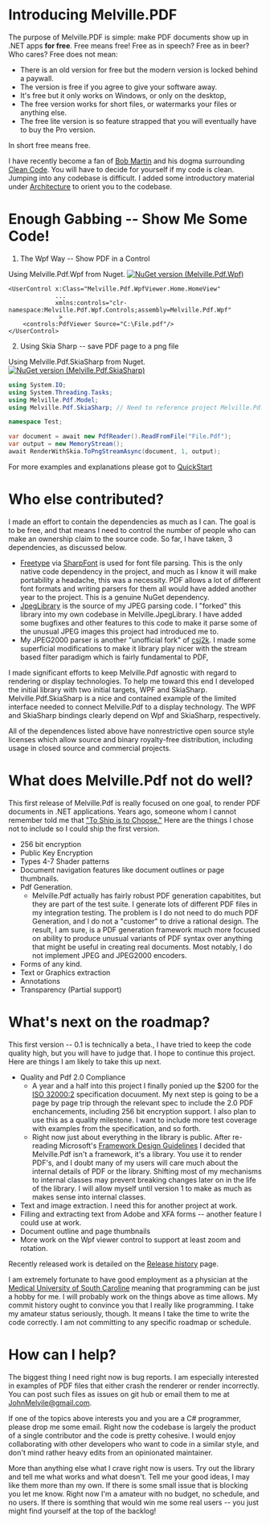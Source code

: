 # Introducing Melville.PDF

The purpose of Melville.PDF is simple:  make PDF documents show up in .NET apps __for free__.
Free means free! Free as in speech?  Free as in beer? Who cares?  Free does not mean:
- There is an old version for free but the modern version is locked behind a paywall.
- The version is free if you agree to give your software away.
- It's free but it only works on Windows, or only on the desktop,
- The free version works for short files, or watermarks your files or anything else.
- The free lite version is so feature strapped that you will eventually have to buy the Pro version.

In short free means free.

I have recently become a fan of [Bob Martin](https://blog.cleancoder.com/) and his dogma surrounding
[Clean Code](https://www.amazon.com/Clean-Code-Handbook-Software-Craftsmanship/dp/0132350882).  You will
have to decide for yourself if my code is clean.  Jumping into any codebase is difficult.  I added some 
introductory material under [Architecture](Docs/Architecture/Overview.md) to  orient you to the codebase.

# Enough Gabbing -- Show Me Some Code!

1. The Wpf Way -- Show PDF in a Control

Using Melville.Pdf.Wpf from Nuget. [![NuGet version (Melville.Pdf.Wpf)](https://img.shields.io/nuget/v/Melville.Pdf.Wpf.svg)](https://www.nuget.org/packages/Melville.Pdf.Wpf/)
````xaml
<UserControl x:Class="Melville.Pdf.WpfViewer.Home.HomeView"
             ...
             xmlns:controls="clr-namespace:Melville.Pdf.Wpf.Controls;assembly=Melville.Pdf.Wpf"
              >
    <controls:PdfViewer Source="C:\File.pdf"/>
</UserControl>

````
2. Using Skia Sharp -- save PDF page to a png file

Using Melville.Pdf.SkiaSharp from Nuget. [![NuGet version (Melville.Pdf.SkiaSharp)](https://img.shields.io/nuget/v/Melville.Pdf.SkiaSharp.svg)](https://www.nuget.org/packages/Melville.SkiaSharp.Wpf/)
````c#
using System.IO;
using System.Threading.Tasks;
using Melville.Pdf.Model;
using Melville.Pdf.SkiaSharp; // Need to reference project Melville.Pdf.SkiaSharp

namespace Test;

var document = await new PdfReader().ReadFromFile("File.Pdf");
var output = new MemoryStream();
await RenderWithSkia.ToPngStreamAsync(document, 1, output);
````

For more examples and explanations please got to [QuickStart](Docs/QuickStart/Display.md)

# Who else contributed?
I made an effort to contain the dependencies as much as I can.  The goal is to be free, and that means I 
need to control the number of people who can make an ownership claim to the source code.  So far, I have taken,
3 dependencies, as discussed below.
- [Freetype](http://freetype.org/license.html) via [SharpFont](https://github.com/Robmaister/SharpFont) is
used for font file parsing.  This is the only native code dependency in the project, and much as I know
it will make portability a headache, this was a necessity.  PDF allows a lot of different font formats and
writing parsers for them all would have added another year to the project.  This is a genuine NuGet 
dependency.
- [JpegLibrary](https://github.com/yigolden/JpegLibrary) is the source of my JPEG parsing code.  I "forked"
this library into my own codebase in Melville.JpegLibrary.  I have added some bugfixes and other features
to this code to make it parse some of the unusual JPEG images this project had introduced me to.
- My JPEG2000 parser is another "unofficial fork" of [csj2k](https://github.com/cureos/csj2k).  I made
some superficial modifications to make it library play nicer with the stream based filter paradigm which
is fairly fundamental to PDF,

I made significant efforts to keep Melville.Pdf agnostic with regard to rendering or display technologies.
To help me toward this end I developed the initial library with two initial targets, WPF and SkiaSharp.
Melville.Pdf.SkiaSharp is a nice and contained example of the limited interface needed to connect Melville.Pdf
to a display technology.  The WPF and SkiaSharp bindings clearly depend on Wpf and SkiaSharp, respectively. 

All of the dependences listed above have nonrestrictive open source style licenses which allow source and
binary royalty-free distribution, including usage in closed source and commercial projects.

# What does Melville.Pdf not do well?
This first release of Melville.Pdf is really focused on one goal, to render
PDF documents in .NET applications.  Years ago, someone whom I cannot
remember told me that ["To Ship is to Choose."](https://devblogs.microsoft.com/powershell/diy-ternary-operator/)  Here are the things I chose
not to include so I could ship the first version.
- 256 bit encryption
- Public Key Encryption
- Types 4-7 Shader patterns
- Document navigation features like document outlines or page thumbnails.
- Pdf Generation.
    - Melville.Pdf actually has fairly robust PDF generation
      capabitites, but they are part of the test suite.  I generate lots of different
      PDF files in my integration testing.  The problem is I do not need to do
      much PDF Generation, and I do not a "customer" to drive a rational design.
      The result, I am sure, is a PDF generation framework much more focused on
      ability to produce unusual variants of PDF syntax over anything that might
      be useful in creating real documents.  Most notably, I do not implement JPEG and JPEG2000 encoders.
- Forms of any kind.
- Text or Graphics extraction
- Annotations
- Transparency (Partial support)

# What's next on the roadmap?

This first version -- 0.1 is technically a beta.,  I have tried to keep the
code quality high, but you will have to judge that.  I hope to continue this
project.  Here are things I am likely to take this up next.

- Quality and Pdf 2.0 Compliance
    - A year and a half into this project I finally ponied up the $200 for
      the [ISO 32000:2](https://www.pdfa.org/resource/iso-32000-pdf/) specification
      docuument.  My next step is going to be a page by page trip through the relevant
      spec to include the 2.0 PDF enchancements, including 256 bit encryption support.  I also plan to
      use this as a quality milestone.  I want to include more test coverage with examples from the specification, and so forth.
    - Right now just about everything in the library is public.  After re-reading Microsoft's
      [Framework Design Guidelines](https://docs.microsoft.com/en-us/dotnet/standard/design-guidelines/) I
      decided that Melville.Pdf isn't a framework, it's a library.  You use it to render PDF's, and I doubt
      many of my users will care much about the internal details of PDF or the library.  Shifting most of my
      mechanisms to internal classes may prevent breaking changes later on in the life of the library.  I will
      allow myself until version 1 to make as much as makes sense into internal classes.
- Text and image extraction.  I need this for another project at work.
- Filling and extracting text from Adobe and XFA forms -- another feature I could use at work.
- Document outline and page thumbnails
- More work on the Wpf viewer control to support at least zoom and rotation.

Recently released work is detailed on the [Release history](Docs/ReleaseNotes.md) page.

I am extremely fortunate to have good employment as a physician at the
[Medical University of South Caroline](https://medicine.musc.edu/departments/pediatrics/divisions/child-abuse-pediatrics/faculty)
meaning that programming can be just a hobby for me.  I will probably work on the things above as time allows.
My commit history ought to convince you that I really like programming.  I take my amateur status
seriously, though.  It means I take the time to write the code correctly.  I am not committing to any specific
roadmap or schedule.

# How can I help?
The biggest thing I need right now is bug reports.  I am especially interested in examples of PDF files that
either crash the renderer or render incorrectly.  You can post such files as issues on git hub or email them
to me at JohnMelvile@gmail.com.

If one of the topics above interests you and you are a C# programmer, please drop me some email.  Right now
the codebase is largely the product of a single contributor and the code is pretty cohesive.  I would enjoy
collaborating with other developers who want to code in a similar style, and don't mind rather heavy edits
from an opinionated maintainer.

More than anything else what I crave right now is users.  Try out the library and tell me what works and
what doesn't.  Tell me your good ideas, I may like them more than my own.  If there is some small issue that
is blocking you let me know.  Right now I'm a amateur with no budget, no schedule, and no users.  If there
is somthing that would win me some real users -- you just might find yourself at the top of the backlog!